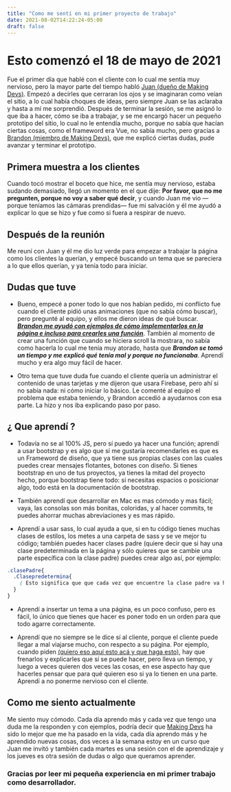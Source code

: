 ```yaml
---
title: "Como me sentí en mi primer proyecto de trabajo"
date: 2021-08-02T14:22:24-05:00
draft: false
---
```


# Esto comenzó el 18 de mayo de 2021

Fue el primer día que hablé con el cliente con lo cual me sentía muy nervioso, pero la mayor parte del tiempo habló [Juan (dueño de Making Devs)](https://www.makingdevs.com/). Empezó a decirles que cerraran los ojos y se imaginaran como veían el sitio, a lo cual había choques de ideas, pero siempre Juan se las aclaraba y hasta a mí me sorprendió. Después de terminar la sesión, se me asignó lo que iba a hacer, cómo se iba a trabajar, y se me encargó hacer un pequeño prototipo del sitio, lo cual no le entendía mucho, porque no sabía que hacían ciertas cosas, como el frameword era Vue, no sabía mucho, pero gracias a [Brandon (miembro de Making Devs)](http://brandonvergara.me/), que me explicó ciertas dudas, pude avanzar y terminar el prototipo.

## Primera muestra a los clientes
Cuando tocó mostrar el boceto que hice, me sentía muy nervioso, estaba sudando demasiado, llegó un momento en el que dije: **Por favor, que no me pregunten, porque no voy a saber qué decir**, y cuando Juan me vio —porque teníamos las cámaras prendidas— fue mi salvación y él me ayudó a explicar lo que se hizo y fue como si fuera a respirar de nuevo.

## Después de la reunión

Me reuní con Juan y él me dio luz verde para empezar a trabajar la página como los clientes la querían, y empecé buscando un tema que se pareciera a lo que ellos querían, y ya tenía todo para iniciar.

## Dudas que tuve 

+ Bueno, empecé a poner todo lo que nos habían pedido, mi conflicto fue cuando el cliente pidió unas animaciones (que no sabía cómo buscar), pero pregunté al equipo, y ellos me dieron ideas de qué buscar. [***Brandon me ayudó con ejemplos de cómo implementarlos en la página e incluso para crearles una función***](http://brandonvergara.me/).
También al momento de crear una función que cuando se hiciera scroll la mostrara, no sabía como hacerla lo cual me tenía muy atorado, hasta que ***Brandon se tomó un tiempo y me explicó qué tenía mal y porque no funcionaba***. Aprendí mucho y era algo muy fácil de hacer.

+ Otro tema que tuve duda fue cuando el cliente quería un administrar el contenido de unas tarjetas y me dijeron que usara Firebase, pero ahí si no sabía nada: ni cómo iniciar lo básico. Le comenté al equipo el problema que estaba teniendo, y Brandon accedió a ayudarnos con esa parte. La hizo y nos iba explicando paso por paso.

## ¿ Que aprendí ?

+ Todavía no se al 100% JS, pero sí puedo ya hacer una función; aprendí a usar bootstrap y es algo que sí me gustaría recomendarles es que es un Frameword de diseño, que ya tiene sus propias clases con las cuales puedes crear mensajes flotantes, botones con diseño. Si tienes bootstrap en uno de tus proyectos, ya tienes la mitad del proyecto hecho, porque bootstrap tiene todo: si necesitas espacios o posicionar algo, todo está en la documentación de bootstrap.

+ También aprendí que desarrollar en Mac es mas cómodo y mas fácil; vaya, las consolas son más bonitas, coloridas, y al hacer commits, te puedes ahorrar muchas abreviaciones y es mas rápido.

+ Aprendí a usar sass, lo cual ayuda a que, si en tu código tienes muchas clases de estilos, los metes a una carpeta de sass y se ve mejor tu código; también puedes hacer clases padre (quiere decir que si hay una clase predeterminada en la página y sólo quieres que se cambie una parte específica con la clase padre) puedes crear algo así, por ejemplo: 

```scss
.clasePadre{
  .Clasepredetermina{ 
    ( Esto significa que que cada vez que encuentre la clase padre va hacer cambio en la clase predeterminada).
  }
}
```

+ Aprendí a insertar un tema a una página, es un poco confuso, pero es fácil, lo único que tienes que hacer es poner todo en un orden para que todo agarre correctamente. 

+ Aprendí que no siempre se le dice sí al cliente, porque el cliente puede llegar a mal viajarse mucho, con respecto a su página. Por ejemplo, cuando piden [(quiero eso aquí esto acá y que haga esto)](), hay que frenarlos y explicarles que sí se puede hacer, pero lleva un tiempo, y luego a veces quieren dos veces las cosas, en ese aspecto hay que hacerles pensar que para qué quieren eso si ya lo tienen en una parte. Aprendí a no ponerme nervioso con el cliente.

## Como me siento actualmente 

Me siento muy cómodo. Cada día aprendo más y cada vez que tengo una duda me la responden y con ejemplos, podría decir que [Making Devs](https://www.makingdevs.com/) ha sido lo mejor que me ha pasado en la vida, cada día aprendo más y he aprendido nuevas cosas, dos veces a la semana estoy en un curso que Juan me invitó y también cada martes es una sesión con el de aprendizaje y los jueves es otra sesión de dudas o algo que queramos aprender.

### Gracias por leer mi pequeña experiencia en mi primer trabajo como desarrollador.